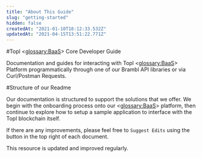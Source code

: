 ```yaml
---
title: "About This Guide"
slug: "getting-started"
hidden: false
createdAt: "2021-01-10T18:12:33.532Z"
updatedAt: "2021-04-15T13:51:22.771Z"
---
```

#Topl <<glossary:BaaS>> Core Developer Guide

Documentation and guides for interacting with Topl <<glossary:BaaS>> Platform programmatically through one of our Brambl API libraries or via Curl/Postman Requests.

#Structure of our Readme

Our documentation is structured to support the solutions that we offer. We begin with the onboarding process onto our <<glossary:BaaS>> platform, then continue to explore how to setup a sample application to interface with the Topl blockchain itself. 

If there are any improvements, please feel free to `Suggest Edits` using the button in the top right of each document. 

This resource is updated and improved regularly.
